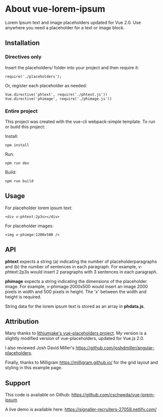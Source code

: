 # About vue-lorem-ipsum
Lorem Ipsum text and image placeholders updated for Vue 2.0. Use anywhere you need a placeholder for a text or image block.

## Installation

### Directives only

Insert the placeholders/ folder into your project and then require it:

 ```
 require('./placeholders');
 ```
Or, register each placeholder as needed:

 ```
 Vue.directive('phtext', require('./phtext.js'))
 Vue.directive('phimage', require('./phimage.js'))
 ```
### Entire project

This project was created with the vue-cli webpack-simple template. To run or build this project:

Install:

```
npm install
```

Run:
```
npm run dev
```

Build:
```
npm run build
```

## Usage

For placeholder lorem ipsum text:

```
<div v-phtext:2p3s></div>
```

For placeholder images:
```
<img v-phimge:1200x500 />
```


## API

**phtext** expects a string (a) indicating the number of placeholderparagraphs and (b) the number of sentences in each paragraph. For example, v-phtext:2p3s would insert 2 paragraphs with 3 sentences in each paragraph.

**phimage** expects a string indicating the dimensions of the placeholder image. For example, v-phimage:2000x500 would insert an image 2000 pixels in width and 500 pixels in height. The 'x' between the width and height is required.

String data for the lorem ipsum text is stored as an array in **phdata.js**.

## Attribution

Many thanks to [lithiumjake's vue-placeholders project](https://github.com/lithiumjake/vue-placeholders). My version is a slightly modified version of vue-placeholders, updated for Vue.js 2.0.

I also reviewed Josh David Miller's https://github.com/joshdmiller/angular-placeholders.

Finally, thanks to Milligram https://milligram.github.io/ for the grid layout and styling in this example page.

## Support

This code is available on Github:
https://github.com/cschweda/vue-lorem-ipsum

A live demo is available here:
https://signaller-recruiters-27058.netlify.com/
